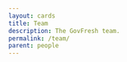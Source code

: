 ```yaml
---
layout: cards
title: Team
description: The GovFresh team.
permalink: /team/
parent: people
---
```


